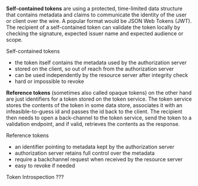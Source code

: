 **Self-contained tokens** are using a protected, time-limited data structure that contains metadata and claims to communicate the identity of the user or client over the wire. A popular format would be JSON Web Tokens (JWT). The recipient of a self-contained token can validate the token locally by checking the signature, expected issuer name and expected audience or scope.

Self-contained tokens
- the token itself contains the metadata used by the authorization server
- stored on the client, so out of reach from the authorization server
- can be used independently by the resource server after integrity check
- hard or impossible to revoke

**Reference tokens** (sometimes also called opaque tokens) on the other hand are just identifiers for a token stored on the token service. The token service stores the contents of the token in some data store, associates it with an infeasible-to-guess id and passes the id back to the client. The recipient then needs to open a back-channel to the token service, send the token to a validation endpoint, and if valid, retrieves the contents as the response.

Reference tokens
- an identifier pointing to metadata kept by the authorization server
- authorization server retains full control over the metadata
- require a backchannel request when received by the resource server
- easy to revoke if needed

Token Introspection ???